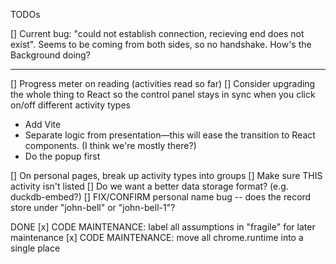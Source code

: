TODOs

[] Current bug: "could not establish connection, recieving end does not exist". Seems to be coming from both sides, so no handshake. How's the Background doing?

---

[] Progress meter on reading (activities read so far)
[] Consider upgrading the whole thing to React so the control panel stays in sync when you click on/off different activity types

- Add Vite
- Separate logic from presentation—this will ease the transition to React components. (I think we're mostly there?)
- Do the popup first

[] On personal pages, break up activity types into groups
[] Make sure THIS activity isn't listed
[] Do we want a better data storage format? (e.g. duckdb-embed?)
[] FIX/CONFIRM personal name bug -- does the record store under "john-bell" or "john-bell-1"?

DONE
[x] CODE MAINTENANCE: label all assumptions in "fragile" for later maintenance
[x] CODE MAINTENANCE: move all chrome.runtime into a single place
